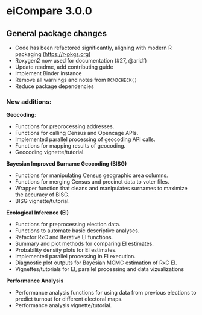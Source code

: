 # eiCompare 3.0.0

## General package changes

* Code has been refactored significantly, aligning with modern R packaging (https://r-pkgs.org)
* Roxygen2 now used for documentation (#27, @aridf)
* Update readme, add contributing guide
* Implement Binder instance
* Remove all warnings and notes from `RCMDCHECK()`
* Reduce package dependencies

### New additions:

**Geocoding**:

- Functions for preprocessing addresses.
- Functions for calling Census and Opencage APIs.
- Implemented parallel processing of geocoding API calls.
- Functions for mapping results of geocoding.
- Geocoding vignette/tutorial.

**Bayesian Improved Surname Geocoding (BISG)**

- Functions for manipulating Census geographic area columns.
- Functions for merging Census and precinct data to voter files.
- Wrapper function that cleans and manipulates surnames to maximize the accuracy of BISG.
- BISG vignette/tutorial.

**Ecological Inference (EI)** 

- Functions for preprocessing election data.
- Functions to automate basic descriptive analyses.
- Refactor RxC and Iterative EI functions.
- Summary and plot methods for comparing EI estimates.
- Probability density plots for EI estimates.
- Implemented parallel processing in EI execution.
- Diagnostic plot outputs for Bayesian MCMC estimation of RxC EI.
- Vignettes/tutorials for EI, parallel processing and data vizualizations

**Performance Analysis**

- Performance analysis functions for using data from previous elections to predict turnout for different electoral maps.
- Performance analysis vignette/tutorial.